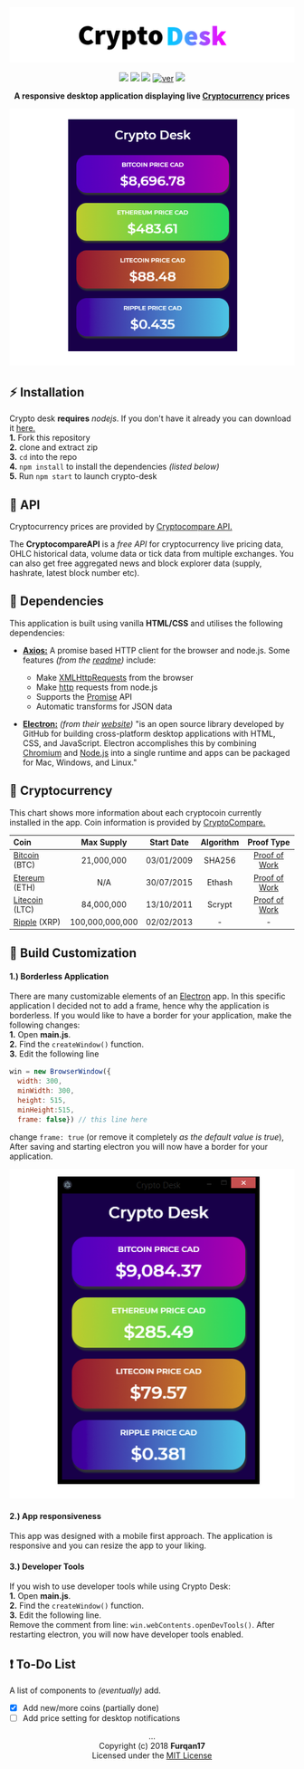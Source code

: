 <p align="center"><img src="https://raw.githubusercontent.com/Furqan17/crypto-desk/master/img-src/updatedlogo.png"></p>

<p align="center">
  <a href="https://github.com/axios/axios"><img src="https://img.shields.io/badge/axios-0.18.0-blue.svg"></a>
  <a href="https://electronjs.org/"><img src="https://img.shields.io/badge/electron-2.0.8-blue.svg"></a>
  <a href="https://github.com/Furqan17/crypto-desk/blob/master/package.json"><img src="https://img.shields.io/badge/version-1.0.0-orange.svg"></a>
  <a href="https://technet.microsoft.com/en-us/library/bb496995.aspx"><img src="https://img.shields.io/badge/platform-win64%20%7C%20osx-brightgreen.svg" alt="ver"></a>
  <a href="https://opensource.org/licenses/MIT"><img src="https://img.shields.io/badge/license-MIT-ff69b4.svg"></a>
</p>

<p align="center"> <b> A responsive desktop application displaying live <a href="https://www.cryptocompare.com/">Cryptocurrency</a> prices </b> </p>

<p align="center">
  <img src="https://raw.githubusercontent.com/Furqan17/crypto-desk/master/img-home-src/crypto-home.PNG">
</p>

## :zap: Installation
Crypto desk **requires** _nodejs_. If you don't have it already you can download it [here.](https://nodejs.org/en/)  
**1.** Fork this repository  
**2.** clone and extract zip    
**3.** `cd` into the repo  
**4.** `npm install` to install the dependencies *(listed below)*  
**5.** Run `npm start` to launch crypto-desk

## :currency_exchange: API 
Cryptocurrency prices are provided by [Cryptocompare API.](https://min-api.cryptocompare.com/)  

The **CryptocompareAPI** is a *free API* for cryptocurrency live pricing data, OHLC historical data, volume data or tick data from multiple exchanges. You can also get free aggregated news and block explorer data (supply, hashrate, latest block number etc). 

## :open_file_folder: Dependencies
This application is built using vanilla **HTML/CSS** and utilises the following dependencies:
- **[Axios:](https://www.npmjs.com/package/axios)** A promise based HTTP client for the browser and node.js. Some features *(from the [readme](https://github.com/Furqan17/crypto-desk/blob/master/axios/README.md))* include:
  - Make [XMLHttpRequests](https://developer.mozilla.org/en-US/docs/Web/API/XMLHttpRequest) from the browser
  - Make [http](http://nodejs.org/api/http.html) requests from node.js
  - Supports the [Promise](https://developer.mozilla.org/en-US/docs/Web/JavaScript/Reference/Global_Objects/Promise) API
  - Automatic transforms for JSON data
  
- **[Electron:](https://electronjs.org)** *(from their [website](https://electronjs.org/docs/tutorial/about))* "is an open source library developed by GitHub for building cross-platform desktop applications with HTML, CSS, and JavaScript. Electron accomplishes this by combining [Chromium](https://www.chromium.org/Home) and [Node.js](https://nodejs.org/en/) into a single runtime and apps can be packaged for Mac, Windows, and Linux."

## :money_with_wings: Cryptocurrency
This chart shows more information about each cryptocoin currently installed in the app. Coin information is provided by [CryptoCompare.](https://www.cryptocompare.com)

| Coin       | Max Supply    | Start Date | Algorithm | Proof Type |
| :--- |:---:|:---:|:---:|:---:|
|[Bitcoin](https://bitcoin.org/en/) (BTC)|21,000,000|03/01/2009|SHA256|[Proof of Work](https://en.bitcoin.it/wiki/Proof_of_work)|
|[Etereum](https://www.ethereum.org/) (ETH)|N/A|30/07/2015|Ethash|[Proof of Work](https://en.bitcoin.it/wiki/Proof_of_work)|
|[Litecoin](https://litecoin.com/) (LTC)|84,000,000|13/10/2011|Scrypt|[Proof of Work](https://en.bitcoin.it/wiki/Proof_of_work)|
|[Ripple](https://ripple.com/) (XRP)|100,000,000,000|02/02/2013| - | - |

## :wrench: Build Customization
#### 1.) Borderless Application
There are many customizable elements of an [Electron](https://electronjs.org) app. In this specific application I decided not to add a frame, hence why the application is borderless. If you would like to have a border for your application, make the following changes:  
**1.** Open **main.js**.  
**2.** Find the `createWindow()` function.  
**3.** Edit the following line
```javascript
win = new BrowserWindow({
  width: 300, 
  minWidth: 300, 
  height: 515, 
  minHeight:515, 
  frame: false}) // this line here
  ``` 
  change `frame: true` (or remove it completely *as the default value is true*), After saving and starting electron you will now have a border for your application.
 
<p align="center">
  <img src="https://raw.githubusercontent.com/Furqan17/crypto-desk/master/img-home-src/border-screenshot.PNG">
</p>

#### 2.) App responsiveness
This app was designed with a mobile first approach. The application is responsive and you can resize the app to your liking.

#### 3.) Developer Tools
If you wish to use developer tools while using Crypto Desk:  
**1.** Open **main.js**.  
**2.** Find the `createWindow()` function.  
**3.** Edit the following line.   
Remove the comment from line: `win.webContents.openDevTools()`. After restarting electron, you will now have developer tools enabled.

## :heavy_exclamation_mark: To-Do List
A list of components to *(eventually)* add.
- [x] Add new/more coins (partially done)
- [ ] Add price setting for desktop notifications

<p align="center"> ...
           <br>Copyright (c) 2018 <strong>Furqan17</strong>
           <br> Licensed under the <a href="https://github.com/Furqan17/crypto-desk/blob/master/LICENSE">MIT License</a>
</p>



